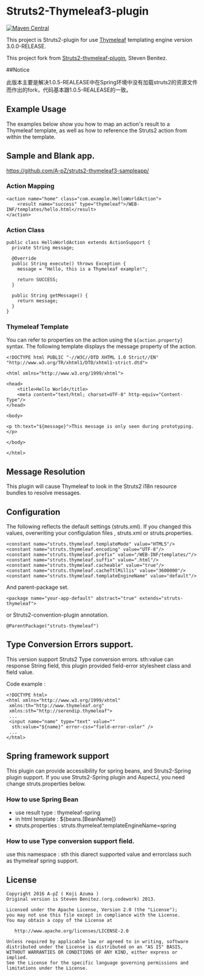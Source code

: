 # Struts2-Thymeleaf3-plugin

[![Maven Central](https://maven-badges.herokuapp.com/maven-central/com.github.a-pz/struts2-thymeleaf3-plugin/badge.png?style=plastic)](http://search.maven.org/#search%7Cga%7C1%7Ca%3A%22struts2-thymeleaf3-plugin%22)


This project is Struts2-plugin for use [Thymeleaf](http://www.thymeleaf.org) templating engine version 3.0.0-RELEASE.

This project fork from [Struts2-thymeleaf-plugin](https://github.com/codework/struts2-thymeleaf-plugin), Steven Benitez.

##Notice

此版本主要是解决1.0.5-REALEASE中在Spring环境中没有加载struts2的资源文件而作出的fork，代码基本跟1.0.5-REALEASE的一致。


## Example Usage

The examples below show you how to map an action's result to a Thymeleaf
template, as well as how to reference the Struts2 action from within the template.

## Sample and Blank app.

https://github.com/A-pZ/struts2-thymeleaf3-sampleapp/

### Action Mapping

    <action name="home" class="com.example.HelloWorldAction">
        <result name="success" type="thymeleaf">/WEB-INF/templates/hello.html</result>
    </action>

### Action Class

    public class HelloWorldAction extends ActionSupport {
      private String message;

      @Override
      public String execute() throws Exception {
        message = "Hello, this is a Thymeleaf example!";

        return SUCCESS;
      }

      public String getMessage() {
        return message;
      }
    }

### Thymeleaf Template

You can refer to properties on the action using the `${action.property}` syntax.
The following template displays the message property of the action.

    <!DOCTYPE html PUBLIC "-//W3C//DTD XHTML 1.0 Strict//EN" "http://www.w3.org/TR/xhtml1/DTD/xhtml1-strict.dtd">

    <html xmlns="http://www.w3.org/1999/xhtml">

    <head>
        <title>Hello World</title>
        <meta content="text/html; charset=UTF-8" http-equiv="Content-Type"/>
    </head>

    <body>

    <p th:text="${message}">This message is only seen during prototyping.</p>

    </body>

    </html>

## Message Resolution

This plugin will cause Thymeleaf to look in the Struts2 i18n resource bundles
to resolve messages.

## Configuration

The following reflects the default settings (struts.xml). 
If you changed this values, overwriting your configulation files , struts.xml or struts.properties. 

    <constant name="struts.thymeleaf.templateMode" value="HTML5"/>
    <constant name="struts.thymeleaf.encoding" value="UTF-8"/>
    <constant name="struts.thymeleaf.prefix" value="/WEB-INF/templates/"/>
    <constant name="struts.thymeleaf.suffix" value=".html"/>
    <constant name="struts.thymeleaf.cacheable" value="true"/>
    <constant name="struts.thymeleaf.cacheTtlMillis" value="3600000"/>
    <constant name="struts.thymeleaf.templateEngineName" value="default"/>

And parent-package set.

    <package name="your-app-default" abstract="true" extends="struts-thymeleaf">

or Struts2-convention-plugin annotation.

    @ParentPackage("struts-thymeleaf")

## Type Conversion Errors support.

This version support Struts2 Type conversion errors.
sth:value can response String field, this plugin provided field-error stylesheet class and field value. 

Code example :

    <!DOCTYPE html>
    <html xmlns="http://www.w3.org/1999/xhtml"
     xmlns:th="http://www.thymeleaf.org"
     xmlns:sth="http://serendip.thymeleaf">
     ...
     <input name="name" type="text" value=""
      sth:value="${name}" error-css="field-error-color" />
     ...
    </html>

## Spring framework support

This plugin can provide accessibility for spring beans, and Struts2-Spring plugin support.
If you use Struts2-Spring plugin and AspectJ, you need change struts.properties below.

### How to use Spring Bean

* use result type : thymeleaf-spring
* in html template : ${beans.[BeanName]}
* struts.properties : struts.thymeleaf.templateEngineName=spring

### How to use Type conversion support field.

use this namespace : sth
this diarect supported value and errorclass such as thymeleaf spring support.


## License

    Copyright 2016 A-pZ ( Koji Azuma )
    Original version is Steven Benitez.(org.codework) 2013.

    Licensed under the Apache License, Version 2.0 (the "License");
    you may not use this file except in compliance with the License.
    You may obtain a copy of the License at

       http://www.apache.org/licenses/LICENSE-2.0

    Unless required by applicable law or agreed to in writing, software
    distributed under the License is distributed on an "AS IS" BASIS,
    WITHOUT WARRANTIES OR CONDITIONS OF ANY KIND, either express or implied.
    See the License for the specific language governing permissions and
    limitations under the License.
